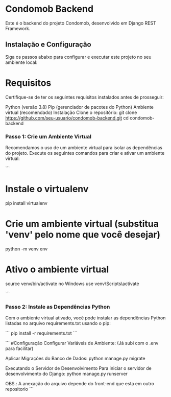 

# Condomob Backend
Este é o backend do projeto Condomob, desenvolvido em Django REST Framework.

## Instalação e Configuração

Siga os passos abaixo para configurar e executar este projeto no seu ambiente local:

# Requisitos
Certifique-se de ter os seguintes requisitos instalados antes de prosseguir:

Python (versão 3.8)
Pip (gerenciador de pacotes do Python)
Ambiente virtual (recomendado)
Instalação
Clone o repositório: git clone https://github.com/seu-usuario/condomob-backend.git cd condomob-backend


### Passo 1: Crie um Ambiente Virtual

Recomendamos o uso de um ambiente virtual para isolar as dependências do projeto. Execute os seguintes comandos para criar e ativar um ambiente virtual:

\`\`\`

# Instale o virtualenv
pip install virtualenv

# Crie um ambiente virtual (substitua 'venv' pelo nome que você desejar)
 python -m venv env

# Ativo o ambiente virtual
source venv/bin/activate 
no Windows use venv\Scripts\activate

\`\`\`

### Passo 2: Instale as Dependências Python

Com o ambiente virtual ativado, você pode instalar as dependências Python listadas no arquivo requirements.txt usando o pip:

\`\`\`
pip install -r requirements.txt
\`\`\`

\`\`\`
#Configuração
Configurar Variáveis de Ambiente: (Já subi com o .env para facilitar)

Aplicar Migrações do Banco de Dados: python manage.py migrate

Executando o Servidor de Desenvolvimento
Para iniciar o servidor de desenvolvimento do Django: python manage.py runserver

OBS.: A anexação do arquivo depende do front-end que esta em outro repositorio
\`\`\`
